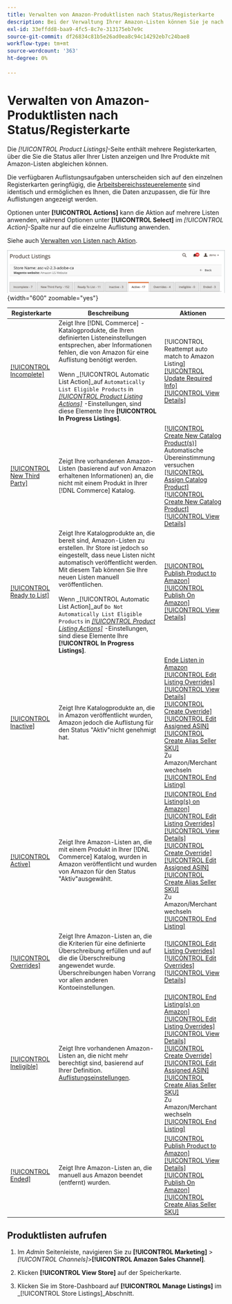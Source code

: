 ```yaml
---
title: Verwalten von Amazon-Produktlisten nach Status/Registerkarte
description: Bei der Verwaltung Ihrer Amazon-Listen können Sie je nach Status Aktionen auf Ihre Listen anwenden.
exl-id: 33effdd8-baa9-4fc5-8c7e-313175eb7e9c
source-git-commit: df26834c81b5e26ad0ea8c94c14292eb7c24bae8
workflow-type: tm+mt
source-wordcount: '363'
ht-degree: 0%

---
```


# Verwalten von Amazon-Produktlisten nach Status/Registerkarte

Die _[!UICONTROL Product Listings]_-Seite enthält mehrere Registerkarten, über die Sie die Status aller Ihrer Listen anzeigen und Ihre Produkte mit Amazon-Listen abgleichen können.

Die verfügbaren Auflistungsaufgaben unterscheiden sich auf den einzelnen Registerkarten geringfügig, die [Arbeitsbereichssteuerelemente](./workspace-controls.md) sind identisch und ermöglichen es Ihnen, die Daten anzupassen, die für Ihre Auflistungen angezeigt werden.

Optionen unter **[!UICONTROL Actions]** kann die Aktion auf mehrere Listen anwenden, während Optionen unter **[!UICONTROL Select]** im _[!UICONTROL Action]_-Spalte nur auf die einzelne Auflistung anwenden.

Siehe auch [Verwalten von Listen nach Aktion](./managing-listings-by-action.md).

![Registerkarten für Produktlisten](assets/amazon-product-listings-tabs.png){width="600" zoomable="yes"}

| Registerkarte | Beschreibung | Aktionen |
|--- |--- |--- |
| [[!UICONTROL Incomplete]](./incomplete-listings.md) | Zeigt Ihre [!DNL Commerce] -Katalogprodukte, die Ihren definierten Listeneinstellungen entsprechen, aber Informationen fehlen, die von Amazon für eine Auflistung benötigt werden.<br><br>Wenn _[!UICONTROL Automatic List Action]_auf `Automatically List Eligible Products` in [_[!UICONTROL Product Listing Actions]_](./product-listing-actions.md) -Einstellungen, sind diese Elemente Ihre **[!UICONTROL In Progress Listings]**. | [!UICONTROL Reattempt auto match to Amazon Listing]<br>[[!UICONTROL Update Required Info]](./amazon-manually-update-incomplete-listing.md)<br>[[!UICONTROL View Details]](./product-listing-details.md) |
| [[!UICONTROL New Third Party]](./new-third-party-listings.md) | Zeigt Ihre vorhandenen Amazon-Listen (basierend auf von Amazon erhaltenen Informationen) an, die nicht mit einem Produkt in Ihrer [!DNL Commerce] Katalog. | [[!UICONTROL Create New Catalog Product(s)]](./creating-assigning-catalog-products.md)<br>Automatische Übereinstimmung versuchen<br>[[!UICONTROL Assign Catalog Product]](./creating-assigning-catalog-products.md)<br>[[!UICONTROL Create New Catalog Product]](./creating-assigning-catalog-products.md)<br>[[!UICONTROL View Details]](./product-listing-details.md) |
| [[!UICONTROL Ready to List]](./ready-to-list.md) | Zeigt Ihre Katalogprodukte an, die bereit sind, Amazon-Listen zu erstellen. Ihr Store ist jedoch so eingestellt, dass neue Listen nicht automatisch veröffentlicht werden. Mit diesem Tab können Sie Ihre neuen Listen manuell veröffentlichen.<br><br>Wenn _[!UICONTROL Automatic List Action]_auf `Do Not Automatically List Eligible Products` in [_[!UICONTROL Product Listing Actions]_](./product-listing-actions.md) -Einstellungen, sind diese Elemente Ihre **[!UICONTROL In Progress Listings]**. | [[!UICONTROL Publish Product to Amazon]](./publish-listings-manually.md)<br>[[!UICONTROL Publish On Amazon]](./publish-listings-manually.md)<br>[[!UICONTROL View Details]](./product-listing-details.md) |
| [[!UICONTROL Inactive]](./inactive-listings.md) | Zeigt Ihre Katalogprodukte an, die in Amazon veröffentlicht wurden, Amazon jedoch die Auflistung für den Status &quot;Aktiv&quot;nicht genehmigt hat. | [Ende Listen in Amazon](./end-listings-manually.md)<br>[[!UICONTROL Edit Listing Overrides]](./creating-editing-overrides.md)<br>[[!UICONTROL View Details]](./product-listing-details.md)<br>[[!UICONTROL Create Override]](./creating-editing-overrides.md)<br>[[!UICONTROL Edit Assigned ASIN]](./edit-assigned-asin.md)<br>[[!UICONTROL Create Alias Seller SKU]](./create-alias-seller-sku.md#region-specific)<br>Zu Amazon/Merchant wechseln<br>[[!UICONTROL End Listing]](./end-listings-manually.md) |
| [[!UICONTROL Active]](./active-listings.md) | Zeigt Ihre Amazon-Listen an, die mit einem Produkt in Ihrer [!DNL Commerce] Katalog, wurden in Amazon veröffentlicht und wurden von Amazon für den Status &quot;Aktiv&quot;ausgewählt. | [[!UICONTROL End Listing(s) on Amazon]](./end-listings-manually.md)<br>[[!UICONTROL Edit Listing Overrides]](./creating-editing-overrides.md)<br>[[!UICONTROL View Details]](./product-listing-details.md)<br>[[!UICONTROL Create Override]](./creating-editing-overrides.md)<br>[[!UICONTROL Edit Assigned ASIN]](./edit-assigned-asin.md)<br>[[!UICONTROL Create Alias Seller SKU]](./create-alias-seller-sku.md#region-specific)<br>Zu Amazon/Merchant wechseln<br>[[!UICONTROL End Listing]](./end-listings-manually.md) |
| [[!UICONTROL Overrides]](./overrides.md) | Zeigt Ihre Amazon-Listen an, die die Kriterien für eine definierte Überschreibung erfüllen und auf die die Überschreibung angewendet wurde. Überschreibungen haben Vorrang vor allen anderen Kontoeinstellungen. | [[!UICONTROL Edit Listing Overrides]](./creating-editing-overrides.md)<br>[[!UICONTROL Edit Overrides]](./creating-editing-overrides.md)<br>[[!UICONTROL View Details]](./product-listing-details.md) |
| [[!UICONTROL Ineligible]](./ineligible-listings.md) | Zeigt Ihre vorhandenen Amazon-Listen an, die nicht mehr berechtigt sind, basierend auf Ihrer Definition. [Auflistungseinstellungen](./listing-settings.md). | [[!UICONTROL End Listing(s) on Amazon]](./end-listings-manually.md)<br>[[!UICONTROL Edit Listing Overrides]](./creating-editing-overrides.md)<br>[[!UICONTROL View Details]](./product-listing-details.md)<br>[[!UICONTROL Create Override]](./creating-editing-overrides.md)<br>[[!UICONTROL Edit Assigned ASIN]](./edit-assigned-asin.md)<br>[[!UICONTROL Create Alias Seller SKU]](./create-alias-seller-sku.md#region-specific)<br>Zu Amazon/Merchant wechseln<br>[[!UICONTROL End Listing]](./end-listings-manually.md) |
| [[!UICONTROL Ended]](./ended-listings.md) | Zeigt Ihre Amazon-Listen an, die manuell aus Amazon beendet (entfernt) wurden. | [[!UICONTROL Publish Product to Amazon]](./publish-listings-manually.md)<br>[[!UICONTROL View Details]](./product-listing-details.md)<br>[[!UICONTROL Publish On Amazon]](./publish-listings-manually.md)<br>[[!UICONTROL Create Alias Seller SKU]](./create-alias-seller-sku.md#region-specific) |

## Produktlisten aufrufen

1. Im _Admin_ Seitenleiste, navigieren Sie zu **[!UICONTROL Marketing]** > _[!UICONTROL Channels]_>**[!UICONTROL Amazon Sales Channel]**.

1. Klicken **[!UICONTROL View Store]** auf der Speicherkarte.

1. Klicken Sie im Store-Dashboard auf **[!UICONTROL Manage Listings]** im _[!UICONTROL Store Listings]_Abschnitt.
